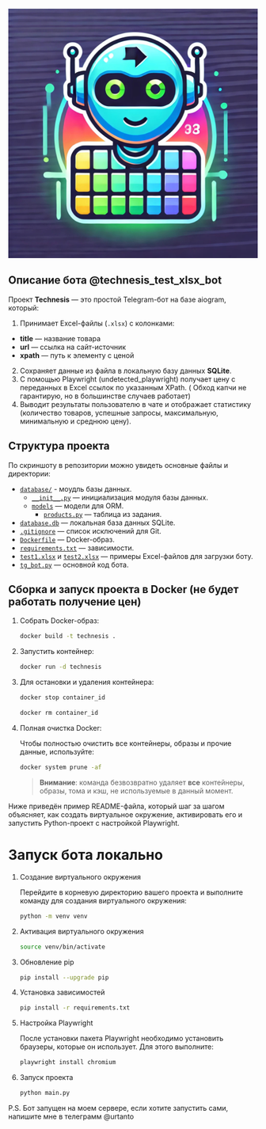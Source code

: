 ![Лого](logo.jpg)

## Описание бота @technesis_test_xlsx_bot

Проект **Technesis** — это простой Telegram-бот на базе aiogram, который:

1. Принимает Excel-файлы (`.xlsx`) с колонками:

- **title** — название товара
- **url** — ссылка на сайт-источник
- **xpath** — путь к элементу с ценой

2. Сохраняет данные из файла в локальную базу данных **SQLite**.
3. С помощью Playwright (undetected_playwright) получает цену с переданных в Excel ссылок по указанным XPath. (
   Обход капчи не гарантирую, но в большинстве случаев работает)
4. Выводит результаты пользователю в чате и отображает статистику (количество товаров, успешные запросы, максимальную,
   минимальную и среднюю цену).

## Структура проекта

По скриншоту в репозитории можно увидеть основные файлы и директории:

- [`database/`](./database/) - моудль базы данных.
  - [`__init__.py`](./database/__init__.py) — инициализация модуля базы данных.
  - [`models`](./database/models) — модели для ORM.
    - [`products.py`](./database/models/products.py) — таблица из задания.
- [`database.db`](./database.db) — локальная база данных SQLite.
- [`.gitignore`](./.gitignore) — список исключений для Git.
- [`Dockerfile`](./Dockerfile) — Docker-образ.
- [`requirements.txt`](./requirements.txt) — зависимости.
- [`test1.xlsx`](./test1.xlsx) и [`test2.xlsx`](./test2.xlsx) — примеры Excel-файлов для загрузки боту.
- [`tg_bot.py`](./tg_bot.py) — основной код бота.

## Сборка и запуск проекта в Docker (не будет работать получение цен)

1. Собрать Docker-образ:
   ```bash
   docker build -t technesis .
   ```
2. Запустить контейнер:
   ```bash
   docker run -d technesis
   ```

3. Для остановки и удаления контейнера:
   ```bash
   docker stop container_id
   ```
   ```bash
   docker rm container_id
   ```

4. Полная очистка Docker:

   Чтобы полностью очистить все контейнеры, образы и прочие данные, используйте:
    ```bash
    docker system prune -af
    ```

   > **Внимание**: команда безвозвратно удаляет **все** контейнеры, образы, тома и кэш, не используемые в данный момент.

Ниже приведён пример README-файла, который шаг за шагом объясняет, как создать виртуальное окружение, активировать его и запустить Python-проект с настройкой Playwright.


# Запуск бота локально

1. Создание виртуального окружения

    Перейдите в корневую директорию вашего проекта и выполните команду для создания виртуального окружения:
    ```bash
    python -m venv venv
    ```

2. Активация виртуального окружения
    ```bash
    source venv/bin/activate
    ```

3. Обновление pip
    ```bash
    pip install --upgrade pip
    ```

4. Установка зависимостей

    ```bash
    pip install -r requirements.txt
    ```

5. Настройка Playwright

    После установки пакета Playwright необходимо установить браузеры, которые он использует. Для этого выполните:
    ```bash
    playwright install chromium
    ```

6. Запуск проекта

    ```bash
    python main.py
    ```

P.S. Бот запущен на моем сервере, если хотите запустить сами, напишите мне в телеграмм @urtanto